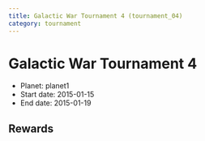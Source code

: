 ```yaml
---
title: Galactic War Tournament 4 (tournament_04)
category: tournament
---
```

# Galactic War Tournament 4

  * Planet: planet1
  * Start date: 2015-01-15
  * End date: 2015-01-19

## Rewards

